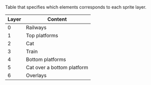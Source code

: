 Table that specifies which elements corresponds to each sprite layer.

| Layer | Content                 |
|---| ---                         |
| 0 | Railways                    |
| 1 | Top platforms               |
| 2 | Cat                         |
| 3 | Train                       |
| 4 | Bottom platforms            |
| 5 | Cat over a bottom platform  |
| 6 | Overlays                    |
